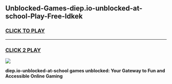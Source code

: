 
## Unblocked-Games-diep.io-unblocked-at-school-Play-Free-ldkek
<h3>
<a href="https://premium76.site?title=diep.io-unblocked-at-school&ref=19M">CLICK TO PLAY</a></h3>
<hr>

<h3>
<a href="https://premium76.site?title=diep.io-unblocked-at-school&ref=19M">CLICK 2 PLAY</a>
  
</h3>

<a href="https://premium76.site?title=diep.io-unblocked-at-school&ref=19M"><img src="https://clearcache.store/games.png"></a>


**diep.io-unblocked-at-school games unblocked: Your Gateway to Fun and Accessible Online Gaming**
